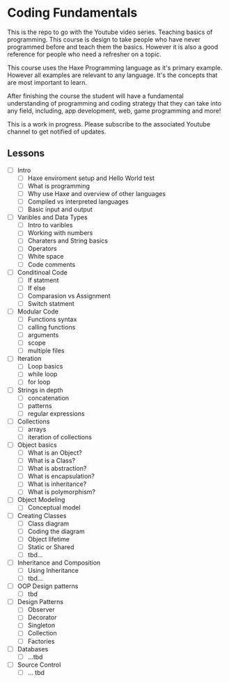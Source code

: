 # Coding Fundamentals
This is the repo to go with the Youtube video series. Teaching basics of programming. This course is design to take people who have never programmed before and teach them the basics. However it is also a good reference for people who need a refresher on a topic.

This course uses the Haxe Programming language as it's primary example. However all examples are relevant to any language. It's the concepts that are most important to learn. 


After finishing the course the student will have a fundamental understanding of programming and coding strategy that they can take into any field, including, app development, web, game programming and more!

This is a work in progress. Please subscribe to the associated Youtube channel to get notified of updates. 
## Lessons
* [ ] Intro
    * [ ] Haxe enviroment setup and Hello World test
    * [ ] What is programming
    * [ ] Why use Haxe and overview of other languages 
    * [ ] Compiled vs interpreted languages
    * [ ] Basic input and output
* [ ] Varibles and Data Types
    * [ ] Intro to varibles
    * [ ] Working with numbers
    * [ ] Charaters and String basics
    * [ ] Operators
    * [ ] White space
    * [ ] Code comments
* [ ] Conditinoal Code
    * [ ] If statment
    * [ ] If else
    * [ ] Comparasion vs Assignment
    * [ ] Switch statment
* [ ] Modular Code
    * [ ] Functions syntax
    * [ ] calling functions
    * [ ] arguments
    * [ ] scope
    * [ ] multiple files
* [ ] Iteration
    * [ ] Loop basics
    * [ ] while loop
    * [ ] for loop
* [ ] Strings in depth 
    * [ ] concatenation
    * [ ] patterns
    * [ ] regular expressions
* [ ] Collections
    * [ ] arrays
    * [ ] iteration of collections
* [ ] Object basics
    * [ ] What is an Object?
    * [ ] What is a Class?
    * [ ] What is abstraction?
    * [ ] What is encapsulation?
    * [ ] What is inheritance?
    * [ ] What is polymorphism?
* [ ] Object Modeling 
    * [ ] Conceptual model
* [ ] Creating Classes
    * [ ] Class diagram
    * [ ] Coding the diagram
    * [ ] Object lifetime
    * [ ] Static or Shared
    * [ ] tbd...
* [ ] Inheritance and Composition
    * [ ] Using Inheritance
    * [ ] tbd...
* [ ] OOP Design patterns
    * [ ] tbd
* [ ] Design Patterns
    * [ ] Observer
    * [ ] Decorator
    * [ ] Singleton
    * [ ] Collection
    * [ ] Factories
* [ ] Databases
    * [ ] ...tbd
* [ ] Source Control
    * [ ] ... tbd
